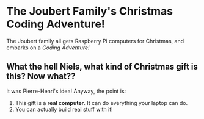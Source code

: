 # The Joubert Family's Christmas Coding Adventure!

The Joubert family all gets Raspberry Pi computers for Christmas, and embarks on a *Coding Adventure!*

## What the hell Niels, what kind of Christmas gift is this? Now what??

It was Pierre-Henri's idea! Anyway, the point is:

1. This gift is a **real computer**. It can do everything your laptop can do. 
2. You can actually build real stuff with it! 